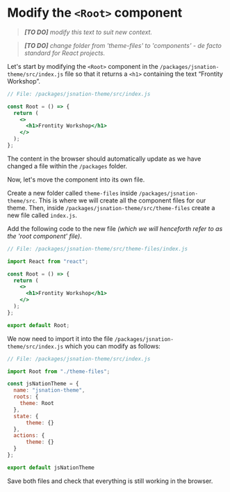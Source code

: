 # Modify the `<Root>` component

> *__[TO DO]__ modify this text to suit new context.*

> *__[TO DO]__ change folder from 'theme-files' to 'components' - de facto standard for React projects.*

Let's start by modifying the `<Root>` component in the `/packages/jsnation-theme/src/index.js` file so that it returns a `<h1>` containing the text “Frontity Workshop”.

```jsx
// File: /packages/jsnation-theme/src/index.js

const Root = () => {
  return (
    <>
      <h1>Frontity Workshop</h1>
    </>
  );
};
```

The content in the browser should automatically update as we have changed a file within the `/packages` folder.

Now, let's move the <Root> component into its own file.

Create a new folder called `theme-files` inside `/packages/jsnation-theme/src`. This is where we will create all the component files for our theme. Then, inside `/packages/jsnation-theme/src/theme-files` create a new file called `index.js`.

Add the following code to the new file *(which we will henceforth refer to as the 'root component' file)*.

```jsx
// File: /packages/jsnation-theme/src/theme-files/index.js

import React from "react";

const Root = () => {
  return (
    <>
      <h1>Frontity Workshop</h1>
    </>
  );
};

export default Root;
```

We now need to import it into the file `/packages/jsnation-theme/src/index.js` which you can modify as follows:

```jsx
// File: /packages/jsnation-theme/src/index.js

import Root from "./theme-files";

const jsNationTheme = {
  name: "jsnation-theme",
  roots: {
    theme: Root
  },
  state: {
      theme: {}
  },
  actions: {
      theme: {}
  }
};

export default jsNationTheme
```

Save both files and check that everything is still working in the browser.